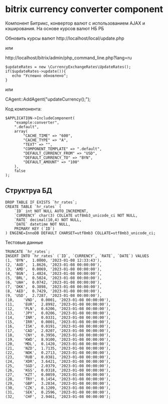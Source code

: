 # bitrix currency converter component 

Компонент Битрикс, конвертор валют с использованием AJAX и кэширования. На основе курсов валют НБ РБ

 


Обновить курсы валют http://localhost/local/update.php

или

http://localhost/bitrix/admin/php_command_line.php?lang=ru
```
$updateRates = new \CurrencyExchangeRates\UpdateRates();
if($updateRates->update()){
   echo "Успешно обновлено";
}
```
или

CAgent::AddAgent("updateCurrency();");


Код компонента:
```
$APPLICATION->IncludeComponent(
	"example:converter", 
	".default", 
	array(
		"CACHE_TIME" => "600",
		"CACHE_TYPE" => "A",
		"TEXT" => "",
		"COMPONENT_TEMPLATE" => ".default",
		"DEFAULT_CURRENCY_FROM" => "USD",
		"DEFAULT_CURRENCY_TO" => "BYN",
		"DEFAULT_AMOUNT" => "100"
	),
	false
);
```

## Структруа БД

```
DROP TABLE IF EXISTS `hr_rates`;
CREATE TABLE `hr_rates` (
    `ID` int NOT NULL AUTO_INCREMENT,
    `CURRENCY` char(3) COLLATE utf8mb3_unicode_ci NOT NULL,
    `RATE` decimal(10,4) NOT NULL,
    `DATE` datetime NOT NULL,
    PRIMARY KEY (`ID`)
) ENGINE=InnoDB DEFAULT CHARSET=utf8mb3 COLLATE=utf8mb3_unicode_ci;
```

Тестовые данные

```
TRUNCATE `hr_rates`;
INSERT INTO `hr_rates` (`ID`, `CURRENCY`, `RATE`, `DATE`) VALUES
(1,	'BYN',	1.0000,	'2023-01-08 12:33:43'),
(2,	'AUD',	1.8626,	'2023-01-08 00:00:00'),
(3,	'AMD',	0.0069,	'2023-01-08 00:00:00'),
(4,	'BGN',	1.4824,	'2023-01-08 00:00:00'),
(5,	'BRL',	0.5024,	'2023-01-08 00:00:00'),
(6,	'UAH',	0.0742,	'2023-01-08 00:00:00'),
(7,	'DKK',	0.3898,	'2023-01-08 00:00:00'),
(8,	'AED',	0.7429,	'2023-01-08 00:00:00'),
(9,	'USD',	2.7287,	'2023-01-08 00:00:00'),
(10,	'VND',	0.0001,	'2023-01-08 00:00:00'),
(11,	'EUR',	2.8992,	'2023-01-08 00:00:00'),
(12,	'PLN',	0.6206,	'2023-01-08 00:00:00'),
(13,	'JPY',	0.0206,	'2023-01-08 00:00:00'),
(14,	'INR',	0.0331,	'2023-01-08 00:00:00'),
(15,	'IRR',	0.0001,	'2023-01-08 00:00:00'),
(16,	'ISK',	0.0191,	'2023-01-08 00:00:00'),
(17,	'CAD',	2.0207,	'2023-01-08 00:00:00'),
(18,	'CNY',	0.3956,	'2023-01-08 00:00:00'),
(19,	'KWD',	8.9100,	'2023-01-08 00:00:00'),
(20,	'MDL',	0.1420,	'2023-01-08 00:00:00'),
(21,	'NZD',	1.7135,	'2023-01-08 00:00:00'),
(22,	'NOK',	0.2713,	'2023-01-08 00:00:00'),
(23,	'RUB',	0.0381,	'2023-01-08 00:00:00'),
(24,	'XDR',	3.6421,	'2023-01-08 00:00:00'),
(25,	'SGD',	2.0379,	'2023-01-08 00:00:00'),
(26,	'KGS',	0.0318,	'2023-01-08 00:00:00'),
(27,	'KZT',	0.0059,	'2023-01-08 00:00:00'),
(28,	'TRY',	0.1454,	'2023-01-08 00:00:00'),
(29,	'GBP',	3.2834,	'2023-01-08 00:00:00'),
(30,	'CZK',	0.1209,	'2023-01-08 00:00:00'),
(31,	'SEK',	0.2596,	'2023-01-08 00:00:00'),
(32,	'CHF',	2.9461,	'2023-01-08 00:00:00');
```
